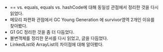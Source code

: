 * == vs. equals, equals vs. hashCode에 대해 동일성 관점에서 정리한 것을 다시 읽었다.
* 메모리 파편화 관점에서 GC Young Generation 에 survivor영역 2개인 이유를 찾아봤다.
* G1 GC 정리한 것을 좀 더 다듬었다.
* 불변객체를 정리한 문서를 다시 읽었고, 글을 다듬었다.
* LinkedList와 ArrayList의 차이점에 대해 알아봤다.
